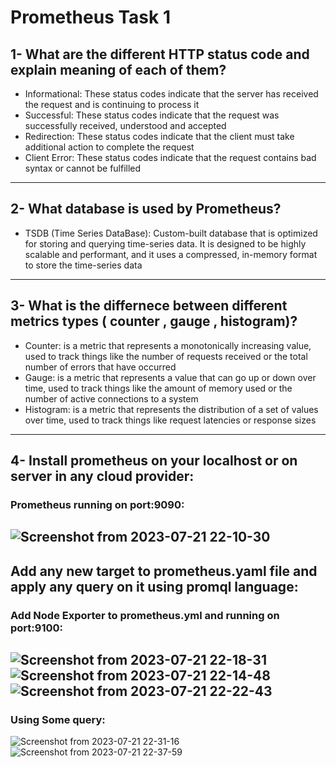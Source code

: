 # Prometheus Task 1
## 1- What are the different HTTP status code and explain meaning of each of them?
- Informational: These status codes indicate that the server has received the request and is continuing to process it
- Successful: These status codes indicate that the request was successfully received, understood and accepted
- Redirection: These status codes indicate that the client must take additional action to complete the request
- Client Error: These status codes indicate that the request contains bad syntax or cannot be fulfilled
-----------------------------------------------
## 2- What database is used by Prometheus?
- TSDB (Time Series DataBase): Custom-built database that is optimized for storing and querying time-series data. It is designed to be highly scalable and performant, and it uses a compressed, in-memory format to store the time-series data
---------------------------------------
## 3- What is the differnece between different metrics types ( counter , gauge , histogram)?
- Counter: is a metric that represents a monotonically increasing value, used to track things like the number of requests received or the total number of errors that have occurred
- Gauge: is a metric that represents a value that can go up or down over time, used to track things like the amount of memory used or the number of active connections to a system
- Histogram: is a metric that represents the distribution of a set of values over time, used to track things like request latencies or response sizes
--------------------------------------------------------------
## 4- Install prometheus on your localhost or on server in any cloud provider:
### Prometheus running on port:9090:
![Screenshot from 2023-07-21 22-10-30](https://github.com/amrabunemr98/Sprints-tasks/assets/128842547/984d063b-5399-4219-a43d-ef7aaa02d04b)
------------------------------------
## Add any new target to prometheus.yaml file and apply any query on it using promql language:
### Add Node Exporter to prometheus.yml and running on port:9100:
![Screenshot from 2023-07-21 22-18-31](https://github.com/amrabunemr98/Sprints-tasks/assets/128842547/97636cf7-8b26-405b-876c-9c8d1de734e9)
![Screenshot from 2023-07-21 22-14-48](https://github.com/amrabunemr98/Sprints-tasks/assets/128842547/25c397d9-9cdd-4b06-97f1-9ec5cbf715d2)
![Screenshot from 2023-07-21 22-22-43](https://github.com/amrabunemr98/Sprints-tasks/assets/128842547/ce277bff-10ee-4d60-8452-4df9a4d98492)
------------------------------------------------
### Using Some query:
![Screenshot from 2023-07-21 22-31-16](https://github.com/amrabunemr98/Sprints-tasks/assets/128842547/131ab5aa-a52a-4edf-a311-5f086f99d484)
![Screenshot from 2023-07-21 22-37-59](https://github.com/amrabunemr98/Sprints-tasks/assets/128842547/e9ee247c-90be-42d1-9c5f-2ab7f7c49718)



